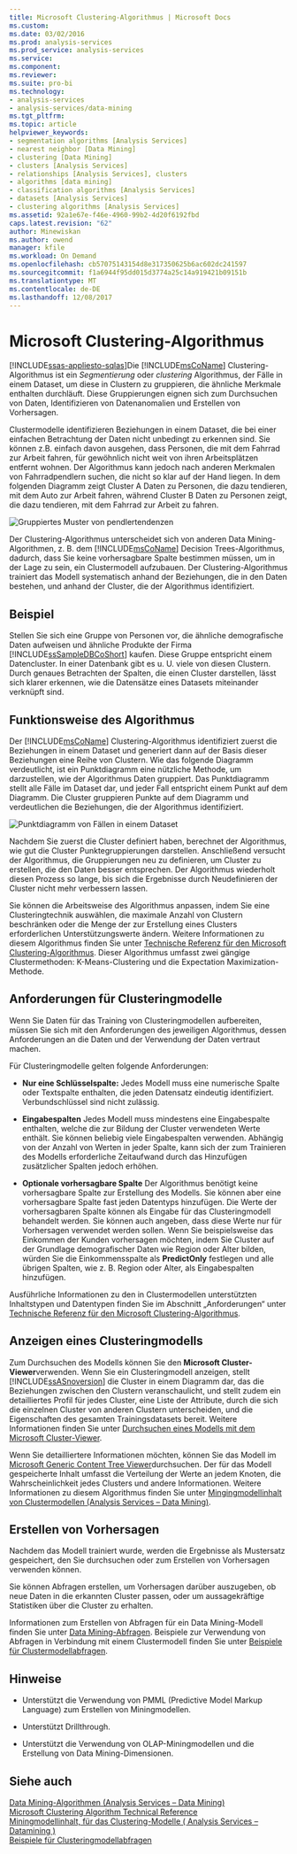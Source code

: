 ```yaml
---
title: Microsoft Clustering-Algorithmus | Microsoft Docs
ms.custom: 
ms.date: 03/02/2016
ms.prod: analysis-services
ms.prod_service: analysis-services
ms.service: 
ms.component: 
ms.reviewer: 
ms.suite: pro-bi
ms.technology:
- analysis-services
- analysis-services/data-mining
ms.tgt_pltfrm: 
ms.topic: article
helpviewer_keywords:
- segmentation algorithms [Analysis Services]
- nearest neighbor [Data Mining]
- clustering [Data Mining]
- clusters [Analysis Services]
- relationships [Analysis Services], clusters
- algorithms [data mining]
- classification algorithms [Analysis Services]
- datasets [Analysis Services]
- clustering algorithms [Analysis Services]
ms.assetid: 92a1e67e-f46e-4960-99b2-4d20f6192fbd
caps.latest.revision: "62"
author: Minewiskan
ms.author: owend
manager: kfile
ms.workload: On Demand
ms.openlocfilehash: cb57075143154d8e317350625b6ac602dc241597
ms.sourcegitcommit: f1a6944f95dd015d3774a25c14a919421b09151b
ms.translationtype: MT
ms.contentlocale: de-DE
ms.lasthandoff: 12/08/2017
---
```

# <a name="microsoft-clustering-algorithm"></a>Microsoft Clustering-Algorithmus
[!INCLUDE[ssas-appliesto-sqlas](../../includes/ssas-appliesto-sqlas.md)]Die [!INCLUDE[msCoName](../../includes/msconame-md.md)] Clustering-Algorithmus ist ein *Segmentierung* oder *clustering* Algorithmus, der Fälle in einem Dataset, um diese in Clustern zu gruppieren, die ähnliche Merkmale enthalten durchläuft. Diese Gruppierungen eignen sich zum Durchsuchen von Daten, Identifizieren von Datenanomalien und Erstellen von Vorhersagen.  
  
 Clustermodelle identifizieren Beziehungen in einem Dataset, die bei einer einfachen Betrachtung der Daten nicht unbedingt zu erkennen sind. Sie können z.B. einfach davon ausgehen, dass Personen, die mit dem Fahrrad zur Arbeit fahren, für gewöhnlich nicht weit von ihren Arbeitsplätzen entfernt wohnen. Der Algorithmus kann jedoch nach anderen Merkmalen von Fahrradpendlern suchen, die nicht so klar auf der Hand liegen. In dem folgenden Diagramm zeigt Cluster A Daten zu Personen, die dazu tendieren, mit dem Auto zur Arbeit fahren, während Cluster B Daten zu Personen zeigt, die dazu tendieren, mit dem Fahrrad zur Arbeit zu fahren.  
  
 ![Gruppiertes Muster von pendlertendenzen](../../analysis-services/data-mining/media/clustering-example.gif "gruppiertes Muster von pendlertendenzen")  
  
 Der Clustering-Algorithmus unterscheidet sich von anderen Data Mining-Algorithmen, z. B. dem [!INCLUDE[msCoName](../../includes/msconame-md.md)] Decision Trees-Algorithmus, dadurch, dass Sie keine vorhersagbare Spalte bestimmen müssen, um in der Lage zu sein, ein Clustermodell aufzubauen. Der Clustering-Algorithmus trainiert das Modell systematisch anhand der Beziehungen, die in den Daten bestehen, und anhand der Cluster, die der Algorithmus identifiziert.  
  
## <a name="example"></a>Beispiel  
 Stellen Sie sich eine Gruppe von Personen vor, die ähnliche demografische Daten aufweisen und ähnliche Produkte der Firma [!INCLUDE[ssSampleDBCoShort](../../includes/sssampledbcoshort-md.md)] kaufen. Diese Gruppe entspricht einem Datencluster. In einer Datenbank gibt es u. U. viele von diesen Clustern. Durch genaues Betrachten der Spalten, die einen Cluster darstellen, lässt sich klarer erkennen, wie die Datensätze eines Datasets miteinander verknüpft sind.  
  
## <a name="how-the-algorithm-works"></a>Funktionsweise des Algorithmus  
 Der [!INCLUDE[msCoName](../../includes/msconame-md.md)] Clustering-Algorithmus identifiziert zuerst die Beziehungen in einem Dataset und generiert dann auf der Basis dieser Beziehungen eine Reihe von Clustern. Wie das folgende Diagramm verdeutlicht, ist ein Punktdiagramm eine nützliche Methode, um darzustellen, wie der Algorithmus Daten gruppiert. Das Punktdiagramm stellt alle Fälle im Dataset dar, und jeder Fall entspricht einem Punkt auf dem Diagramm. Die Cluster gruppieren Punkte auf dem Diagramm und verdeutlichen die Beziehungen, die der Algorithmus identifiziert.  
  
 ![Punktdiagramm von Fällen in einem Dataset](../../analysis-services/data-mining/media/clustering-plot.gif "Punktdiagramm von Fällen in einem Dataset")  
  
 Nachdem Sie zuerst die Cluster definiert haben, berechnet der Algorithmus, wie gut die Cluster Punktegruppierungen darstellen. Anschließend versucht der Algorithmus, die Gruppierungen neu zu definieren, um Cluster zu erstellen, die den Daten besser entsprechen. Der Algorithmus wiederholt diesen Prozess so lange, bis sich die Ergebnisse durch Neudefinieren der Cluster nicht mehr verbessern lassen.  
  
 Sie können die Arbeitsweise des Algorithmus anpassen, indem Sie eine Clusteringtechnik auswählen, die maximale Anzahl von Clustern beschränken oder die Menge der zur Erstellung eines Clusters erforderlichen Unterstützungswerte ändern. Weitere Informationen zu diesem Algorithmus finden Sie unter [Technische Referenz für den Microsoft Clustering-Algorithmus](../../analysis-services/data-mining/microsoft-clustering-algorithm-technical-reference.md). Dieser Algorithmus umfasst zwei gängige Clustermethoden: K-Means-Clustering und die Expectation Maximization-Methode.  
  
## <a name="data-required-for-clustering-models"></a>Anforderungen für Clusteringmodelle  
 Wenn Sie Daten für das Training von Clusteringmodellen aufbereiten, müssen Sie sich mit den Anforderungen des jeweiligen Algorithmus, dessen Anforderungen an die Daten und der Verwendung der Daten vertraut machen.  
  
 Für Clusteringmodelle gelten folgende Anforderungen:  
  
-   **Nur eine Schlüsselspalte:** Jedes Modell muss eine numerische Spalte oder Textspalte enthalten, die jeden Datensatz eindeutig identifiziert. Verbundschlüssel sind nicht zulässig.  
  
-   **Eingabespalten** Jedes Modell muss mindestens eine Eingabespalte enthalten, welche die zur Bildung der Cluster verwendeten Werte enthält. Sie können beliebig viele Eingabespalten verwenden. Abhängig von der Anzahl von Werten in jeder Spalte, kann sich der zum Trainieren des Modells erforderliche Zeitaufwand durch das Hinzufügen zusätzlicher Spalten jedoch erhöhen.  
  
-   **Optionale vorhersagbare Spalte** Der Algorithmus benötigt keine vorhersagbare Spalte zur Erstellung des Modells. Sie können aber eine vorhersagbare Spalte fast jeden Datentyps hinzufügen. Die Werte der vorhersagbaren Spalte können als Eingabe für das Clusteringmodell behandelt werden. Sie können auch angeben, dass diese Werte nur für Vorhersagen verwendet werden sollen. Wenn Sie beispielsweise das Einkommen der Kunden vorhersagen möchten, indem Sie Cluster auf der Grundlage demografischer Daten wie Region oder Alter bilden, würden Sie die Einkommensspalte als **PredictOnly** festlegen und alle übrigen Spalten, wie z. B. Region oder Alter, als Eingabespalten hinzufügen.  
  
 Ausführliche Informationen zu den in Clustermodellen unterstützten Inhaltstypen und Datentypen finden Sie im Abschnitt „Anforderungen“ unter [Technische Referenz für den Microsoft Clustering-Algorithmus](../../analysis-services/data-mining/microsoft-clustering-algorithm-technical-reference.md).  
  
## <a name="viewing-a-clustering-model"></a>Anzeigen eines Clusteringmodells  
 Zum Durchsuchen des Modells können Sie den **Microsoft Cluster-Viewer**verwenden. Wenn Sie ein Clusteringmodell anzeigen, stellt [!INCLUDE[ssASnoversion](../../includes/ssasnoversion-md.md)] die Cluster in einem Diagramm dar, das die Beziehungen zwischen den Clustern veranschaulicht, und stellt zudem ein detailliertes Profil für jedes Cluster, eine Liste der Attribute, durch die sich die einzelnen Cluster von anderen Clustern unterscheiden, und die Eigenschaften des gesamten Trainingsdatasets bereit. Weitere Informationen finden Sie unter [Durchsuchen eines Modells mit dem Microsoft Cluster-Viewer](../../analysis-services/data-mining/browse-a-model-using-the-microsoft-cluster-viewer.md).  
  
 Wenn Sie detailliertere Informationen möchten, können Sie das Modell im [Microsoft Generic Content Tree Viewer](../../analysis-services/data-mining/browse-a-model-using-the-microsoft-generic-content-tree-viewer.md)durchsuchen. Der für das Modell gespeicherte Inhalt umfasst die Verteilung der Werte an jedem Knoten, die Wahrscheinlichkeit jedes Clusters und andere Informationen. Weitere Informationen zu diesem Algorithmus finden Sie unter [Mingingmodellinhalt von Clustermodellen &#40;Analysis Services – Data Mining&#41;](../../analysis-services/data-mining/mining-model-content-for-clustering-models-analysis-services-data-mining.md).  
  
## <a name="creating-predictions"></a>Erstellen von Vorhersagen  
 Nachdem das Modell trainiert wurde, werden die Ergebnisse als Mustersatz gespeichert, den Sie durchsuchen oder zum Erstellen von Vorhersagen verwenden können.  
  
 Sie können Abfragen erstellen, um Vorhersagen darüber auszugeben, ob neue Daten in die erkannten Cluster passen, oder um aussagekräftige Statistiken über die Cluster zu erhalten.  
  
 Informationen zum Erstellen von Abfragen für ein Data Mining-Modell finden Sie unter [Data Mining-Abfragen](../../analysis-services/data-mining/data-mining-queries.md). Beispiele zur Verwendung von Abfragen in Verbindung mit einem Clustermodell finden Sie unter [Beispiele für Clustermodellabfragen](../../analysis-services/data-mining/clustering-model-query-examples.md).  
  
## <a name="remarks"></a>Hinweise  
  
-   Unterstützt die Verwendung von PMML (Predictive Model Markup Language) zum Erstellen von Miningmodellen.  
  
-   Unterstützt Drillthrough.  
  
-   Unterstützt die Verwendung von OLAP-Miningmodellen und die Erstellung von Data Mining-Dimensionen.  
  
## <a name="see-also"></a>Siehe auch  
 [Data Mining-Algorithmen &#40;Analysis Services – Data Mining&#41;](../../analysis-services/data-mining/data-mining-algorithms-analysis-services-data-mining.md)   
 [Microsoft Clustering Algorithm Technical Reference](../../analysis-services/data-mining/microsoft-clustering-algorithm-technical-reference.md)   
 [Miningmodellinhalt, für das Clustering-Modelle &#40; Analysis Services – Datamining &#41;](../../analysis-services/data-mining/mining-model-content-for-clustering-models-analysis-services-data-mining.md)   
 [Beispiele für Clusteringmodellabfragen](../../analysis-services/data-mining/clustering-model-query-examples.md)  
  
  
